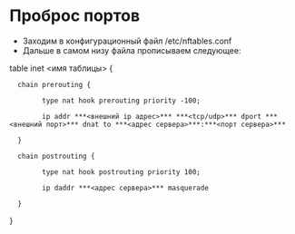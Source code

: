 # Проброс портов
+ Заходим в конфигурационный файл /etc/nftables.conf
+ Дальше в самом низу файла прописываем следующее:

table inet <имя таблицы> {

      chain prerouting {

            type nat hook prerouting priority -100;

            ip addr ***<внешний ip адрес>*** ***<tcp/udp>*** dport ***<внешний порт>*** dnat to ***<адрес сервера>***:***<порт сервера>***

      }

      chain postrouting {
 
            type nat hook postrouting priority 100;
  
            ip daddr ***<адрес сервера>*** masquerade

      }

}
